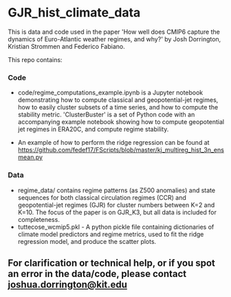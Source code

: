 # GJR_hist_climate_data
This is data and code used in the paper 'How well does CMIP6 capture the dynamics of Euro-Atlantic weather regimes, and why?' by Josh Dorrington, Kristian Strommen and Federico Fabiano.


This repo contains:

### Code

* code/regime_computations_example.ipynb is a Jupyter notebook demonstrating how to compute classical and geopotential-jet regimes, how to easily cluster subsets of a time series, and how to compute the stability metric.
'ClusterBuster' is a set of Python code with an accompanying example notebook showing how to compute geopotential jet regimes in ERA20C, and compute regime stability.

* An example of how to perform the ridge regression can be found at https://github.com/fedef17/FScripts/blob/master/kj_multireg_hist_3n_ensmean.py

### Data

* regime_data/ contains regime patterns (as Z500 anomalies) and state sequences for both classical circulation regimes (CCR) and geopotential-jet regimes (GJR) for cluster numbers between K=2 and K=10. The focus of the paper is on GJR_K3, but all data is included for completeness.
* tuttecose_wcmip5.pkl - A python pickle file containing dictionaries of climate model predictors and regime metrics, used to fit the ridge regression model, and produce the scatter plots. 


## For clarification or technical help, or if you spot an error in the data/code, please contact joshua.dorrington@kit.edu


